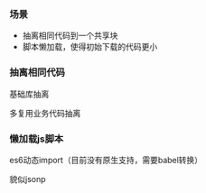 ### 场景

- 抽离相同代码到一个共享块
- 脚本懒加载，使得初始下载的代码更小



### 抽离相同代码

基础库抽离

多复用业务代码抽离



### 懒加载js脚本

es6动态import（目前没有原生支持，需要babel转换）



貌似jsonp

